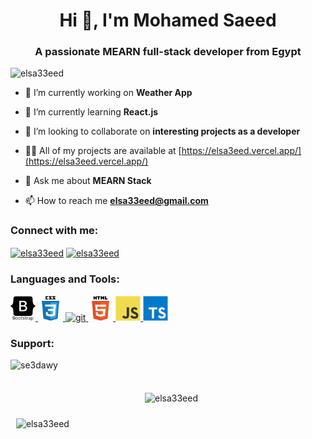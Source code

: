 <h1 align="center">Hi 👋, I'm Mohamed Saeed</h1>
<h3 align="center">A passionate MEARN full-stack developer from Egypt</h3>

<p align="left"> <img src="https://komarev.com/ghpvc/?username=elsa33eed&label=Profile%20views&color=0e75b6&style=flat" alt="elsa33eed" /> </p>

- 🔭 I’m currently working on **Weather App**

- 🌱 I’m currently learning **React.js**

- 👯 I’m looking to collaborate on **interesting projects as a developer**

- 👨‍💻 All of my projects are available at [https://elsa3eed.vercel.app/](https://elsa3eed.vercel.app/)

- 💬 Ask me about **MEARN Stack**

- 📫 How to reach me **elsa33eed@gmail.com**

<h3 align="left">Connect with me:</h3>
<p align="left">
<a href="https://linkedin.com/in/elsa33eed" target="blank"><img align="center" src="https://raw.githubusercontent.com/rahuldkjain/github-profile-readme-generator/master/src/images/icons/Social/linked-in-alt.svg" alt="elsa33eed" height="30" width="40" /></a>
<a href="https://www.leetcode.com/elsa33eed" target="blank"><img align="center" src="https://raw.githubusercontent.com/rahuldkjain/github-profile-readme-generator/master/src/images/icons/Social/leet-code.svg" alt="elsa33eed" height="30" width="40" /></a>
</p>

<h3 align="left">Languages and Tools:</h3>
<p align="left"> <a href="https://getbootstrap.com" target="_blank" rel="noreferrer"> <img src="https://raw.githubusercontent.com/devicons/devicon/master/icons/bootstrap/bootstrap-plain-wordmark.svg" alt="bootstrap" width="40" height="40"/> </a> <a href="https://www.w3schools.com/css/" target="_blank" rel="noreferrer"> <img src="https://raw.githubusercontent.com/devicons/devicon/master/icons/css3/css3-original-wordmark.svg" alt="css3" width="40" height="40"/> </a> <a href="https://git-scm.com/" target="_blank" rel="noreferrer"> <img src="https://www.vectorlogo.zone/logos/git-scm/git-scm-icon.svg" alt="git" width="40" height="40"/> </a> <a href="https://www.w3.org/html/" target="_blank" rel="noreferrer"> <img src="https://raw.githubusercontent.com/devicons/devicon/master/icons/html5/html5-original-wordmark.svg" alt="html5" width="40" height="40"/> </a> <a href="https://developer.mozilla.org/en-US/docs/Web/JavaScript" target="_blank" rel="noreferrer"> <img src="https://raw.githubusercontent.com/devicons/devicon/master/icons/javascript/javascript-original.svg" alt="javascript" width="40" height="40"/> </a> <a href="https://www.typescriptlang.org/" target="_blank" rel="noreferrer"> <img src="https://raw.githubusercontent.com/devicons/devicon/master/icons/typescript/typescript-original.svg" alt="typescript" width="40" height="40"/> </a> </p>

<h3 align="left">Support:</h3>
<p><a href="https://www.buymeacoffee.com/se3dawy"> <img style="margin-bottom:10px" align="left" src="https://cdn.buymeacoffee.com/buttons/v2/default-yellow.png" height="50" width="210" alt="se3dawy" /></a></p><br><br>

<p><img style="margin: 5px;" align="center" src="https://github-readme-stats.vercel.app/api/top-langs?username=elsa33eed&show_icons=true&locale=en&layout=compact" alt="elsa33eed" /></p>

<p>&nbsp;<img style="margin: 5px;" align="center" src="https://github-readme-stats.vercel.app/api?username=elsa33eed&show_icons=true&locale=en" alt="elsa33eed" /></p>
